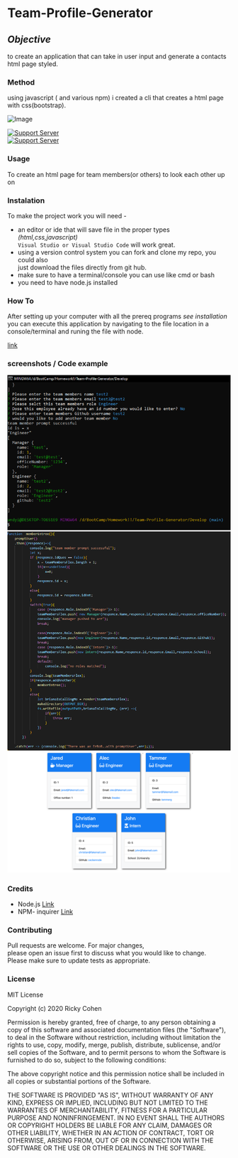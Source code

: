 # Team-Profile-Generator

## *Objective* 
to create an application that can take in user input and generate a contacts html page styled.

### Method
using javascript  ( and various npm) i created a cli that creates a html page with css(bootstrap).



![Image](https://img.shields.io/badge/languages-html%20%7C%20css%20%7C%20javascript-blue)<br>

[![Support Server](https://img.shields.io/discord/758849764959191071.svg?color=7289da&label=UofMcohort&logo=discord&style=flat-square)](https://discord.gg/HaWKVB6)<br>
[![Support Server](https://img.shields.io/discord/568508644669390905.svg?color=7289da&label=Personal&logo=discord&style=pastic)](https://discord.gg/Sj6HrJQ)



### Usage 
To create an html page for team members(or others) to look each other up on

### Instalation
To make the project work you will need -
* an editor or ide that will save file in the proper types *(html,css,javascript)* <br>
`Visual Studio or Visual Studio Code` will work great.
* using a version control system you can fork and clone my repo, you could also<br>
just download the files directly from git hub.
* make sure to have a terminal/console you can use like cmd or bash
* you need to have node.js installed

### How To
After setting up your computer with all the prereq programs *see installation*
you can execute this application by navigating to the file location in a console/terminal and runing the file with node.

[link](https://drive.google.com/file/d/1saeYyln8Aps54GtVENXMK6tF-FHgYmyM/view?usp=sharing)

### screenshots / Code example
![Image](Assets/Capture.PNG "app in use")<br>
![Image](Assets/Capture2.PNG "code snippet")<br>
![Image](Assets/10-OOP-homework-demo-2.png "demo html")



### Credits
* Node.js [Link](https://nodejs.org/en/)
* NPM- inquirer [Link](https://www.npmjs.com/package/inquirer)


### Contributing
Pull requests are welcome. For major changes,<br>
please open an issue first to discuss what you would like to change.<br>
 Please make sure to update tests as appropriate.


### License

MIT License

Copyright (c) 2020 Ricky Cohen

Permission is hereby granted, free of charge, to any person obtaining a copy
of this software and associated documentation files (the "Software"), to deal
in the Software without restriction, including without limitation the rights
to use, copy, modify, merge, publish, distribute, sublicense, and/or sell
copies of the Software, and to permit persons to whom the Software is
furnished to do so, subject to the following conditions:

The above copyright notice and this permission notice shall be included in all
copies or substantial portions of the Software.

THE SOFTWARE IS PROVIDED "AS IS", WITHOUT WARRANTY OF ANY KIND, EXPRESS OR
IMPLIED, INCLUDING BUT NOT LIMITED TO THE WARRANTIES OF MERCHANTABILITY,
FITNESS FOR A PARTICULAR PURPOSE AND NONINFRINGEMENT. IN NO EVENT SHALL THE
AUTHORS OR COPYRIGHT HOLDERS BE LIABLE FOR ANY CLAIM, DAMAGES OR OTHER
LIABILITY, WHETHER IN AN ACTION OF CONTRACT, TORT OR OTHERWISE, ARISING FROM,
OUT OF OR IN CONNECTION WITH THE SOFTWARE OR THE USE OR OTHER DEALINGS IN THE
SOFTWARE.

   